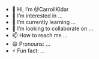 - 👋 Hi, I’m @CarrollKidar
- 👀 I’m interested in ...
- 🌱 I’m currently learning ...
- 💞️ I’m looking to collaborate on ...
- 📫 How to reach me ...
- 😄 Pronouns: ...
- ⚡ Fun fact: ...

<!---
CarrollKidar/CarrollKidar is a ✨ special ✨ repository because its `README.md` (this file) appears on your GitHub profile.
You can click the Preview link to take a look at your changes.
--->
